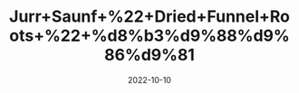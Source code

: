 ---
title: 'Jurr+Saunf+%22+Dried+Funnel+Roots+%22+%d8%b3%d9%88%d9%86%d9%81'
date: '2022-10-10' 
metatag: '' 
inventory: '0' 
draft: false 
# meta description 
shortDescripton: '%ef%bf%bdIt+is+a+good+source+of+fibre+as+well+as+heart-friendly+nutrients+like+potassium+and+folate%2c+vegetables+like+fennel+may+support+heart+health.'
description: 'Herb'
longdescription: ''
featured: True
# product Price
price: '40.0'
# Product Short Description
shortDescription: '%ef%bf%bdIt+is+a+good+source+of+fibre+as+well+as+heart-friendly+nutrients+like+potassium+and+folate%2c+vegetables+like+fennel+may+support+heart+health.'
productID: 'D043916F-BF26-ED11-9968-005056B3A416'
type: 'products'
category: 'Herb' 
thumnailproduct: 'https://eraconnect.blob.core.windows.net/product-images/aminsaddiquidawakhana/D043916F-BF26-ED11-9968-005056B3A416.webp' 
images:
  - image: 'https://eraconnect.blob.core.windows.net/product-images/aminsaddiquidawakhana/D043916F-BF26-ED11-9968-005056B3A416.webp'  
Variants:
---